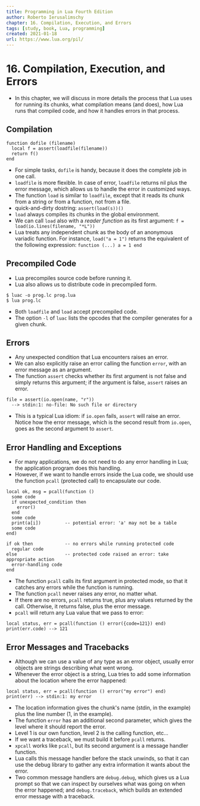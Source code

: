 ```yaml
---
title: Programming in Lua Fourth Edition
author: Roberto Ierusalimschy
chapter: 16. Compilation, Execution, and Errors
tags: [study, book, Lua, programming]
created: 2021-01-18
url: https://www.lua.org/pil/
---
```

# 16. Compilation, Execution, and Errors

* In this chapter, we will discuss in more details the process that Lua uses for running its chunks, what compilation means (and does), how Lua runs that compiled code, and how it handles errors in that process.

## Compilation

```
function dofile (filename)
  local f = assert(loadfile(filename))
  return f()
end
```

* For simple tasks, `dofile` is handy, because it does the complete job in one call.
* `loadfile` is more flexible. In case of error, `loadfile` returns nil plus the error message, which allows us to handle the error in customized ways.
* The function `load` is similar to `loadfile`, except that it reads its chunk from a string or from a function, not from a file.
* quick-and-dirty dostring: `assert(load(s))()`
* `load` always compiles its chunks in the global environment.
* We can call `load` also with a _reader function_ as its first argument: `f = load(io.lines(filename, "*L"))`
* Lua treats any independent chunk as the body of an anonymous variadic function. For instance, `load("a = 1")` returns the equivalent of the following expression: `function (...) a = 1 end`

## Precompiled Code

* Lua precompiles source code before running it.
* Lua also allows us to distribute code in precompiled form.

```
$ luac -o prog.lc prog.lua
$ lua prog.lc
```

* Both `loadfile` and `load` accept precompiled code.
* The option `-l` of `luac` lists the opcodes that the compiler generates for a given chunk.

## Errors

* Any unexpected condition that Lua encounters raises an error.
* We can also explicitly raise an error calling the function `error`, with an error message as an argument.
* The function `assert` checks whether its first argument is not false and simply returns this argument; if the argument is false, `assert` raises an error.

```
file = assert(io.open(name, "r"))
  --> stdin:1: no-file: No such file or directory
```

* This is a typical Lua idiom: if `io.open` fails, `assert` will raise an error. Notice how the error message, which is the second result from `io.open`, goes as the second argument to `assert`.

## Error Handling and Exceptions

* For many applications, we do not need to do any error handling in Lua; the application program does this handling.
* However, if we want to handle errors inside the Lua code, we should use the function `pcall` (protected call) to encapsulate our code.

```
local ok, msg = pcall(function ()
  some code
  if unexpected_condition then
    error()
  end
  some code
  print(a[i])         -- potential error: 'a' may not be a table
  some code
end)

if ok then            -- no errors while running protected code
  regular code
else                  -- protected code raised an error: take appropriate action
  error-handling code
end
```

* The function `pcall` calls its first argument in protected mode, so that it catches any errors while the function is running.
* The function `pcall` never raises any error, no matter what.
* If there are no errors, `pcall` returns true, plus any values returned by the call. Otherwise, it returns false, plus the error message.
* `pcall` will return any Lua value that we pass to error:

```
local status, err = pcall(function () error({code=121}) end)
print(err.code) --> 121
```

## Error Messages and Tracebacks

* Although we can use a value of any type as an error object, usually error objects are strings describing what went wrong.
* Whenever the error object is a string, Lua tries to add some information about the location where the error happened:

```
local status, err = pcall(function () error("my error") end)
print(err) --> stdin:1: my error
```

* The location information gives the chunk's name (stdin, in the example) plus the line number (1, in the example).
* The function `error` has an additional second parameter, which gives the level where it should report the error.
* Level 1 is our own function, level 2 is the calling function, etc...
* If we want a traceback, we must build it before `pcall` returns.
* `xpcall` works like `pcall`, but its second argument is a message handler function.
* Lua calls this message handler before the stack unwinds, so that it can use the debug library to gather any extra information it wants about the error.
* Two common message handlers are `debug.debug`, which gives us a Lua prompt so that we can inspect by ourselves what was going on when the error happened; and `debug.traceback`, which builds an extended error message with a traceback.
